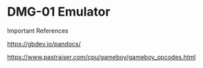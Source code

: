 # DMG-01 Emulator

Important References

https://gbdev.io/pandocs/

https://www.pastraiser.com/cpu/gameboy/gameboy_opcodes.html